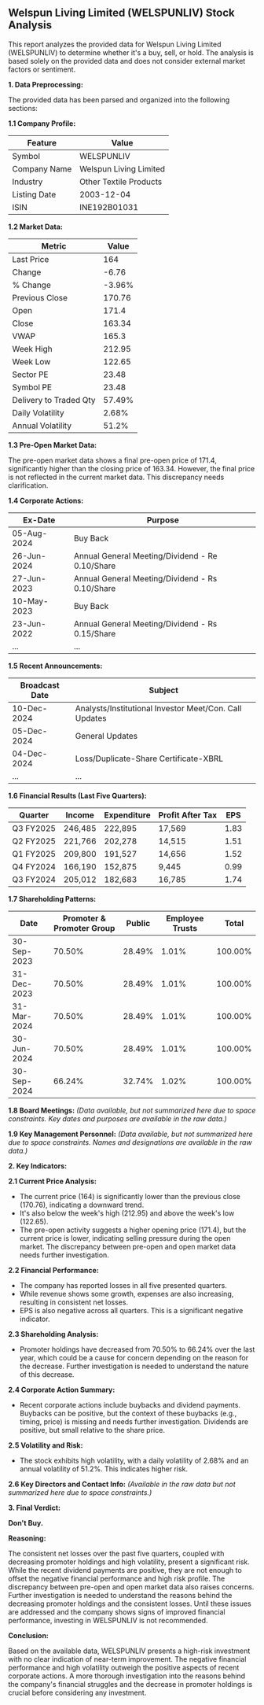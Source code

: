 ## Welspun Living Limited (WELSPUNLIV) Stock Analysis

This report analyzes the provided data for Welspun Living Limited (WELSPUNLIV) to determine whether it's a buy, sell, or hold.  The analysis is based solely on the provided data and does not consider external market factors or sentiment.

**1. Data Preprocessing:**

The provided data has been parsed and organized into the following sections:

**1.1 Company Profile:**

| Feature             | Value                     |
|----------------------|--------------------------|
| Symbol               | WELSPUNLIV                |
| Company Name         | Welspun Living Limited     |
| Industry             | Other Textile Products     |
| Listing Date         | 2003-12-04                |
| ISIN                  | INE192B01031              |


**1.2 Market Data:**

| Metric                 | Value      |
|-------------------------|------------|
| Last Price              | 164        |
| Change                  | -6.76      |
| % Change                | -3.96%     |
| Previous Close          | 170.76     |
| Open                    | 171.4      |
| Close                   | 163.34     |
| VWAP                    | 165.3      |
| Week High               | 212.95     |
| Week Low                | 122.65     |
| Sector PE               | 23.48      |
| Symbol PE               | 23.48      |
| Delivery to Traded Qty | 57.49%     |
| Daily Volatility        | 2.68%      |
| Annual Volatility       | 51.2%      |


**1.3 Pre-Open Market Data:**

The pre-open market data shows a final pre-open price of 171.4, significantly higher than the closing price of 163.34.  However, the final price is not reflected in the current market data.  This discrepancy needs clarification.

**1.4 Corporate Actions:**

| Ex-Date      | Purpose                                      |
|--------------|----------------------------------------------|
| 05-Aug-2024  | Buy Back                                     |
| 26-Jun-2024  | Annual General Meeting/Dividend - Re 0.10/Share |
| 27-Jun-2023  | Annual General Meeting/Dividend - Rs 0.10/Share |
| 10-May-2023  | Buy Back                                     |
| 23-Jun-2022  | Annual General Meeting/Dividend - Rs 0.15/Share |
| ...           | ...                                          |  *(Further historical data available)*


**1.5 Recent Announcements:**

| Broadcast Date | Subject                                         |
|-----------------|-------------------------------------------------|
| 10-Dec-2024    | Analysts/Institutional Investor Meet/Con. Call Updates |
| 05-Dec-2024    | General Updates                                  |
| 04-Dec-2024    | Loss/Duplicate-Share Certificate-XBRL             |
| ...             | ...                                             | *(Further historical data available)*


**1.6 Financial Results (Last Five Quarters):**

| Quarter      | Income      | Expenditure | Profit After Tax | EPS     |
|--------------|-------------|-------------|-------------------|---------|
| Q3 FY2025    | 246,485     | 222,895     | 17,569           | 1.83    |
| Q2 FY2025    | 221,766     | 202,278     | 14,515           | 1.51    |
| Q1 FY2025    | 209,800     | 191,527     | 14,656           | 1.52    |
| Q4 FY2024    | 166,190     | 152,875     | 9,445            | 0.99    |
| Q3 FY2024    | 205,012     | 182,683     | 16,785           | 1.74    |


**1.7 Shareholding Patterns:**

| Date         | Promoter & Promoter Group | Public | Employee Trusts | Total |
|--------------|--------------------------|--------|-----------------|-------|
| 30-Sep-2023  | 70.50%                     | 28.49% | 1.01%           | 100.00%|
| 31-Dec-2023  | 70.50%                     | 28.49% | 1.01%           | 100.00%|
| 31-Mar-2024  | 70.50%                     | 28.49% | 1.01%           | 100.00%|
| 30-Jun-2024  | 70.50%                     | 28.49% | 1.01%           | 100.00%|
| 30-Sep-2024  | 66.24%                     | 32.74% | 1.02%           | 100.00%|


**1.8 Board Meetings:**  *(Data available, but not summarized here due to space constraints.  Key dates and purposes are available in the raw data.)*

**1.9 Key Management Personnel:** *(Data available, but not summarized here due to space constraints.  Names and designations are available in the raw data.)*


**2. Key Indicators:**

**2.1 Current Price Analysis:**

* The current price (164) is significantly lower than the previous close (170.76), indicating a downward trend.
* It's also below the week's high (212.95) and above the week's low (122.65).
* The pre-open activity suggests a higher opening price (171.4), but the current price is lower, indicating selling pressure during the open market.  The discrepancy between pre-open and open market data needs further investigation.

**2.2 Financial Performance:**

* The company has reported losses in all five presented quarters.
* While revenue shows some growth, expenses are also increasing, resulting in consistent net losses.
* EPS is also negative across all quarters.  This is a significant negative indicator.

**2.3 Shareholding Analysis:**

* Promoter holdings have decreased from 70.50% to 66.24% over the last year, which could be a cause for concern depending on the reason for the decrease.  Further investigation is needed to understand the nature of this decrease.

**2.4 Corporate Action Summary:**

* Recent corporate actions include buybacks and dividend payments.  Buybacks can be positive, but the context of these buybacks (e.g., timing, price) is missing and needs further investigation.  Dividends are positive, but small relative to the share price.

**2.5 Volatility and Risk:**

* The stock exhibits high volatility, with a daily volatility of 2.68% and an annual volatility of 51.2%. This indicates higher risk.

**2.6 Key Directors and Contact Info:** *(Available in the raw data but not summarized here due to space constraints.)*


**3. Final Verdict:**

**Don't Buy.**

**Reasoning:**

The consistent net losses over the past five quarters, coupled with decreasing promoter holdings and high volatility, present a significant risk. While the recent dividend payments are positive, they are not enough to offset the negative financial performance and high risk profile.  The discrepancy between pre-open and open market data also raises concerns.  Further investigation is needed to understand the reasons behind the decreasing promoter holdings and the consistent losses.  Until these issues are addressed and the company shows signs of improved financial performance, investing in WELSPUNLIV is not recommended.

**Conclusion:**

Based on the available data, WELSPUNLIV presents a high-risk investment with no clear indication of near-term improvement.  The negative financial performance and high volatility outweigh the positive aspects of recent corporate actions.  A more thorough investigation into the reasons behind the company's financial struggles and the decrease in promoter holdings is crucial before considering any investment.
